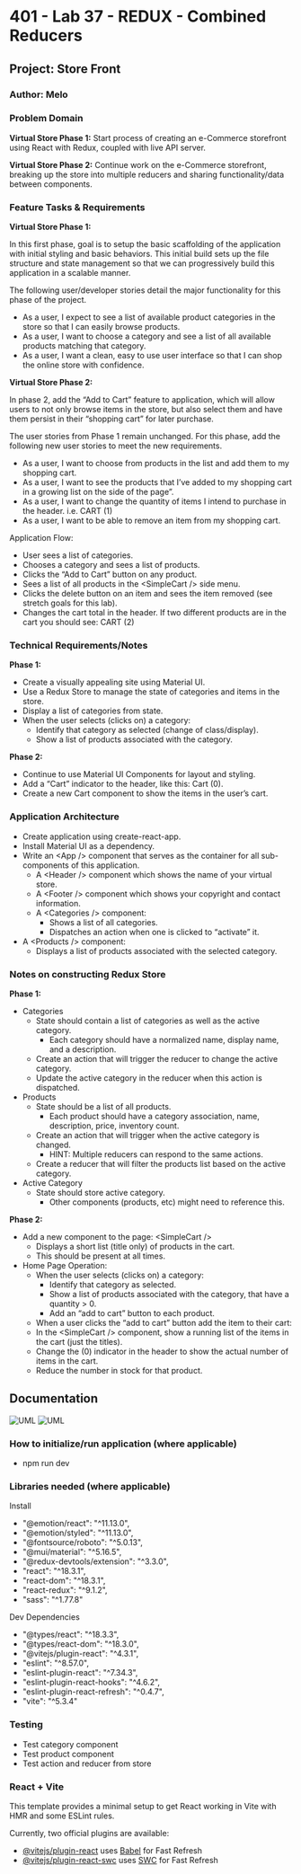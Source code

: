 # 401 - Lab 37 - REDUX - Combined Reducers

## Project: Store Front

### Author: Melo

### Problem Domain

**Virtual Store Phase 1:** Start process of creating an e-Commerce storefront using React with Redux, coupled with live API server.

**Virtual Store Phase 2:** Continue work on the e-Commerce storefront, breaking up the store into multiple reducers and sharing functionality/data between components.

### Feature Tasks & Requirements

**Virtual Store Phase 1:**  

In this first phase, goal is to setup the basic scaffolding of the application with initial styling and basic behaviors. This initial build sets up the file structure and state management so that we can progressively build this application in a scalable manner.

The following user/developer stories detail the major functionality for this phase of the project.

* As a user, I expect to see a list of available product categories in the store so that I can easily browse products.
* As a user, I want to choose a category and see a list of all available products matching that category.
* As a user, I want a clean, easy to use user interface so that I can shop the online store with confidence.

**Virtual Store Phase 2:**  

 In phase 2, add the “Add to Cart” feature to application, which will allow users to not only browse items in the store, but also select them and have them persist in their “shopping cart” for later purchase.

The user stories from Phase 1 remain unchanged. For this phase, add the following new user stories to meet the new requirements.

* As a user, I want to choose from products in the list and add them to my shopping cart.
* As a user, I want to see the products that I’ve added to my shopping cart in a growing list on the side of the page”.
* As a user, I want to change the quantity of items I intend to purchase in the header. i.e. CART (1)
* As a user, I want to be able to remove an item from my shopping cart.

Application Flow:

* User sees a list of categories.
* Chooses a category and sees a list of products.
* Clicks the “Add to Cart” button on any product.
* Sees a list of all products in the \<SimpleCart /> side menu.
* Clicks the delete button on an item and sees the item removed (see stretch goals for this lab).
* Changes the cart total in the header. If two different products are in the cart you should see: CART (2)

### Technical Requirements/Notes

**Phase 1:**

* Create a visually appealing site using Material UI.
* Use a Redux Store to manage the state of categories and items in the store.
* Display a list of categories from state.
* When the user selects (clicks on) a category:
  * Identify that category as selected (change of class/display).
  * Show a list of products associated with the category.

**Phase 2:**  

* Continue to use Material UI Components for layout and styling.
* Add a “Cart” indicator to the header, like this: Cart (0).
* Create a new Cart component to show the items in the user’s cart.

### Application Architecture

* Create application using create-react-app.
* Install Material UI as a dependency.
* Write an \<App /> component that serves as the container for all sub-components of this application.
  * A \<Header /> component which shows the name of your virtual store.
  * A \<Footer /> component which shows your copyright and contact information.
  * A \<Categories /> component:
    * Shows a list of all categories.
    * Dispatches an action when one is clicked to “activate” it.
* A \<Products /> component:
  * Displays a list of products associated with the selected category.

### Notes on constructing Redux Store

**Phase 1:**

* Categories
  * State should contain a list of categories as well as the active category.
    * Each category should have a normalized name, display name, and a description.
  * Create an action that will trigger the reducer to change the active category.
  * Update the active category in the reducer when this action is dispatched.
* Products
  * State should be a list of all products.
    * Each product should have a category association, name, description, price, inventory count.
  * Create an action that will trigger when the active category is changed.
    * HINT: Multiple reducers can respond to the same actions.
  * Create a reducer that will filter the products list based on the active category.
* Active Category
  * State should store active category.
    * Other components (products, etc) might need to reference this.

**Phase 2:**

* Add a new component to the page: \<SimpleCart />
  * Displays a short list (title only) of products in the cart.
  * This should be present at all times.
* Home Page Operation:
  * When the user selects (clicks on) a category:
    * Identify that category as selected.
    * Show a list of products associated with the category, that have a quantity > 0.
    * Add an “add to cart” button to each product.
  * When a user clicks the “add to cart” button add the item to their cart:
  * In the \<SimpleCart /> component, show a running list of the items in the cart (just the titles).
  * Change the (0) indicator in the header to show the actual number of items in the cart.
  * Reduce the number in stock for that product.

## Documentation

![UML](./src/assets/lab36UML.png)
![UML](./src/assets/lab37Redux.png)

### How to initialize/run application (where applicable)

* npm run dev

### Libraries needed (where applicable)

Install

* "@emotion/react": "^11.13.0",
* "@emotion/styled": "^11.13.0",
* "@fontsource/roboto": "^5.0.13",
* "@mui/material": "^5.16.5",
* "@redux-devtools/extension": "^3.3.0",
* "react": "^18.3.1",
* "react-dom": "^18.3.1",
* "react-redux": "^9.1.2",
* "sass": "^1.77.8"

Dev Dependencies

* "@types/react": "^18.3.3",
* "@types/react-dom": "^18.3.0",
* "@vitejs/plugin-react": "^4.3.1",
* "eslint": "^8.57.0",
* "eslint-plugin-react": "^7.34.3",
* "eslint-plugin-react-hooks": "^4.6.2",
* "eslint-plugin-react-refresh": "^0.4.7",
* "vite": "^5.3.4"

### Testing

* Test category component
* Test product component
* Test action and reducer from store

### React + Vite

This template provides a minimal setup to get React working in Vite with HMR and some ESLint rules.

Currently, two official plugins are available:

* [@vitejs/plugin-react](https://github.com/vitejs/vite-plugin-react/blob/main/packages/plugin-react/README.md) uses [Babel](https://babeljs.io/) for Fast Refresh
* [@vitejs/plugin-react-swc](https://github.com/vitejs/vite-plugin-react-swc) uses [SWC](https://swc.rs/) for Fast Refresh
